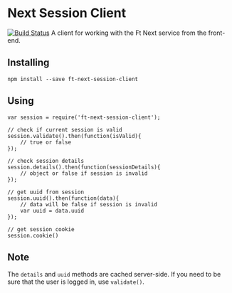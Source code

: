 # Next Session Client
[![Build Status](https://snap-ci.com/Financial-Times/next-session-client/branch/master/build_image)](https://snap-ci.com/Financial-Times/next-session-client/branch/master)
A client for working with the Ft Next service from the front-end.

## Installing

	npm install --save ft-next-session-client


## Using

	var session = require('ft-next-session-client');

	// check if current session is valid
	session.validate().then(function(isValid){
		// true or false
	});

	// check session details
	session.details().then(function(sessionDetails){
		// object or false if session is invalid
	});

	// get uuid from session
	session.uuid().then(function(data){
		// data will be false if session is invalid
		var uuid = data.uuid
	});

	// get session cookie
	session.cookie()

## Note

The `details` and `uuid` methods are cached server-side.  If you need to be sure that the user is logged in, use `validate()`.
